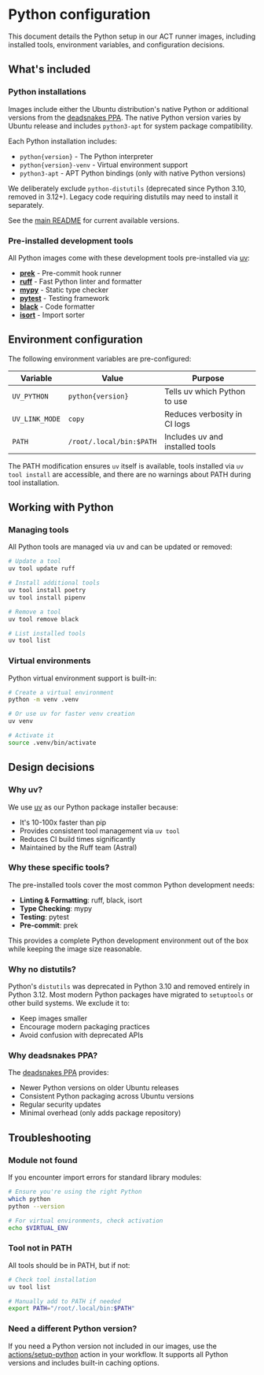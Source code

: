 # Python configuration

This document details the Python setup in our ACT runner images, including installed tools,
environment variables, and configuration decisions.

## What's included

### Python installations

Images include either the Ubuntu distribution's native Python or additional versions from the
[deadsnakes PPA](https://launchpad.net/~deadsnakes/+archive/ubuntu/ppa). The native Python version
varies by Ubuntu release and includes `python3-apt` for system package compatibility.

Each Python installation includes:

- `python{version}` - The Python interpreter
- `python{version}-venv` - Virtual environment support
- `python3-apt` - APT Python bindings (only with native Python versions)

We deliberately exclude `python-distutils` (deprecated since Python 3.10, removed in 3.12+).
Legacy code requiring distutils may need to install it separately.

See the [main README](../README.md#available-images) for current available versions.

### Pre-installed development tools

All Python images come with these development tools pre-installed via [uv](https://github.com/astral-sh/uv):

- [**prek**](https://github.com/kpumuk/prek) - Pre-commit hook runner
- [**ruff**](https://github.com/astral-sh/ruff) - Fast Python linter and formatter
- [**mypy**](https://github.com/python/mypy) - Static type checker
- [**pytest**](https://github.com/pytest-dev/pytest) - Testing framework
- [**black**](https://github.com/psf/black) - Code formatter
- [**isort**](https://github.com/PyCQA/isort) - Import sorter

## Environment configuration

The following environment variables are pre-configured:

| Variable | Value | Purpose |
|----------|-------|---------|
| `UV_PYTHON` | `python{version}` | Tells uv which Python to use |
| `UV_LINK_MODE` | `copy` | Reduces verbosity in CI logs |
| `PATH` | `/root/.local/bin:$PATH` | Includes uv and installed tools |

The PATH modification ensures `uv` itself is available, tools installed via `uv tool install` are
accessible, and there are no warnings about PATH during tool installation.

## Working with Python

### Managing tools

All Python tools are managed via uv and can be updated or removed:

```bash
# Update a tool
uv tool update ruff

# Install additional tools
uv tool install poetry
uv tool install pipenv

# Remove a tool
uv tool remove black

# List installed tools
uv tool list
```

### Virtual environments

Python virtual environment support is built-in:

```bash
# Create a virtual environment
python -m venv .venv

# Or use uv for faster venv creation
uv venv

# Activate it
source .venv/bin/activate
```

## Design decisions

### Why uv?

We use [uv](https://github.com/astral-sh/uv) as our Python package installer because:

- It's 10-100x faster than pip
- Provides consistent tool management via `uv tool`
- Reduces CI build times significantly
- Maintained by the Ruff team (Astral)

### Why these specific tools?

The pre-installed tools cover the most common Python development needs:

- **Linting & Formatting**: ruff, black, isort
- **Type Checking**: mypy
- **Testing**: pytest
- **Pre-commit**: prek

This provides a complete Python development environment out of the box while keeping the
image size reasonable.

### Why no distutils?

Python's `distutils` was deprecated in Python 3.10 and removed entirely in Python 3.12. Most
modern Python packages have migrated to `setuptools` or other build systems. We exclude it to:

- Keep images smaller
- Encourage modern packaging practices
- Avoid confusion with deprecated APIs

### Why deadsnakes PPA?

The [deadsnakes PPA](https://launchpad.net/~deadsnakes/+archive/ubuntu/ppa) provides:

- Newer Python versions on older Ubuntu releases
- Consistent Python packaging across Ubuntu versions
- Regular security updates
- Minimal overhead (only adds package repository)

## Troubleshooting

### Module not found

If you encounter import errors for standard library modules:

```bash
# Ensure you're using the right Python
which python
python --version

# For virtual environments, check activation
echo $VIRTUAL_ENV
```

### Tool not in PATH

All tools should be in PATH, but if not:

```bash
# Check tool installation
uv tool list

# Manually add to PATH if needed
export PATH="/root/.local/bin:$PATH"
```

### Need a different Python version?

If you need a Python version not included in our images, use the
[actions/setup-python](https://github.com/actions/setup-python) action in your workflow. It
supports all Python versions and includes built-in caching options.
